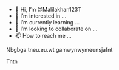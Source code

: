 - 👋 Hi, I’m @Malilakhan123T
- 👀 I’m interested in ...
- 🌱 I’m currently learning ...
- 💞️ I’m looking to collaborate on ...
- 📫 How to reach me ...

<!---
Malilakhan123T/Malilakhan123T is a ✨ special ✨ repository because its `README.md` (this file) appears on your GitHub profile.
You can click the Preview link to take a look at your changes.
--->
Nbgbga tneu.eu.wt gamwynwymeunsjafnt





Tntn
